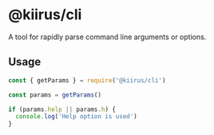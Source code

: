 # @kiirus/cli
A tool for rapidly parse command line arguments or options.

## Usage
```javascript
const { getParams } = require('@kiirus/cli')

const params = getParams()

if (params.help || params.h) {
  console.log('Help option is used')
}
```
